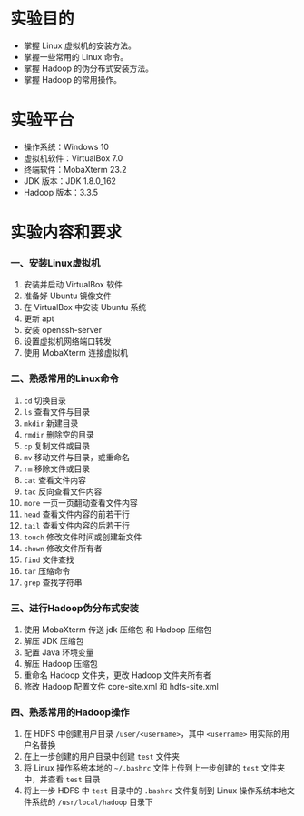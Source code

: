 # 实验目的
- 掌握 Linux 虚拟机的安装方法。
- 掌握一些常用的 Linux 命令。
- 掌握 Hadoop 的伪分布式安装方法。
- 掌握 Hadoop 的常用操作。

# 实验平台
- 操作系统：Windows 10
- 虚拟机软件：VirtualBox 7.0
- 终端软件：MobaXterm 23.2
- JDK 版本：JDK 1.8.0_162
- Hadoop 版本：3.3.5

# 实验内容和要求
### 一、安装Linux虚拟机
1. 安装并启动 VirtualBox 软件
1. 准备好 Ubuntu 镜像文件
1. 在 VirtualBox 中安装 Ubuntu 系统
1. 更新 apt 
1. 安装 openssh-server
1. 设置虚拟机网络端口转发
1. 使用 MobaXterm 连接虚拟机

### 二、熟悉常用的Linux命令
1. `cd` 切换目录
1. `ls` 查看文件与目录
1. `mkdir` 新建目录
1. `rmdir` 删除空的目录
1. `cp` 复制文件或目录
1. `mv` 移动文件与目录，或重命名
1. `rm` 移除文件或目录
1. `cat` 查看文件内容
1. `tac` 反向查看文件内容
1. `more` 一页一页翻动查看文件内容
1. `head` 查看文件内容的前若干行
1. `tail` 查看文件内容的后若干行
1. `touch` 修改文件时间或创建新文件
1. `chown` 修改文件所有者
1. `find` 文件查找
1. `tar` 压缩命令
1. `grep` 查找字符串

### 三、进行Hadoop伪分布式安装
1. 使用 MobaXterm 传送 jdk 压缩包 和 Hadoop 压缩包
1. 解压 JDK 压缩包
1. 配置 Java 环境变量
1. 解压 Hadoop 压缩包
1. 重命名 Hadoop 文件夹，更改 Hadoop 文件夹所有者
1. 修改 Hadoop 配置文件 core-site.xml 和 hdfs-site.xml

### 四、熟悉常用的Hadoop操作
1. 在 HDFS 中创建用户目录 `/user/<username>`，其中 `<username>` 用实际的用户名替换
1. 在上一步创建的用户目录中创建 `test` 文件夹
1. 将 Linux 操作系统本地的 `~/.bashrc` 文件上传到上一步创建的 `test` 文件夹中，并查看 `test` 目录
1. 将上一步 HDFS 中 `test` 目录中的 `.bashrc` 文件复制到 Linux 操作系统本地文件系统的 `/usr/local/hadoop` 目录下